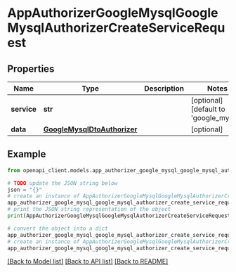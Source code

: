 # AppAuthorizerGoogleMysqlGoogleMysqlAuthorizerCreateServiceRequest


## Properties

Name | Type | Description | Notes
------------ | ------------- | ------------- | -------------
**service** | **str** |  | [optional] [default to 'google_mysql']
**data** | [**GoogleMysqlDtoAuthorizer**](GoogleMysqlDtoAuthorizer.md) |  | [optional] 

## Example

```python
from openapi_client.models.app_authorizer_google_mysql_google_mysql_authorizer_create_service_request import AppAuthorizerGoogleMysqlGoogleMysqlAuthorizerCreateServiceRequest

# TODO update the JSON string below
json = "{}"
# create an instance of AppAuthorizerGoogleMysqlGoogleMysqlAuthorizerCreateServiceRequest from a JSON string
app_authorizer_google_mysql_google_mysql_authorizer_create_service_request_instance = AppAuthorizerGoogleMysqlGoogleMysqlAuthorizerCreateServiceRequest.from_json(json)
# print the JSON string representation of the object
print(AppAuthorizerGoogleMysqlGoogleMysqlAuthorizerCreateServiceRequest.to_json())

# convert the object into a dict
app_authorizer_google_mysql_google_mysql_authorizer_create_service_request_dict = app_authorizer_google_mysql_google_mysql_authorizer_create_service_request_instance.to_dict()
# create an instance of AppAuthorizerGoogleMysqlGoogleMysqlAuthorizerCreateServiceRequest from a dict
app_authorizer_google_mysql_google_mysql_authorizer_create_service_request_from_dict = AppAuthorizerGoogleMysqlGoogleMysqlAuthorizerCreateServiceRequest.from_dict(app_authorizer_google_mysql_google_mysql_authorizer_create_service_request_dict)
```
[[Back to Model list]](../README.md#documentation-for-models) [[Back to API list]](../README.md#documentation-for-api-endpoints) [[Back to README]](../README.md)


